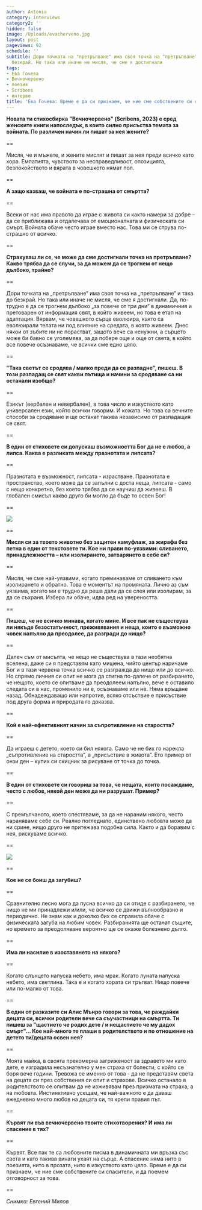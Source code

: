 ```yaml
---
author: Antonia
category: interviews
category2: ''
hidden: false
image: /Uploads/evacherveno.jpg
layout: post
pageviews: 92
schedule: ''
subtitle: Дори точката на "претръпване" има своя точка на "претръпване" и така до
  безкрай. Но така или иначе не мисля, че сме я достигнали
tags:
- Ева Гочева
- Вечночервено
- поезия
- Scribens
- интервю
title: 'Ева Гочева: Време е да си признаем, че ние сме собствените си спасители'
---
```


**Новата ти стихосбирка "Вечночервено" (Scribens, 2023) e сред женските книги напоследък, в които силно присъства темата за войната. По различен начин ли пишат за нея жените?**

\==

Мисля, че и мъжете, и жените мислят и пишат за нея преди всичко като хора. Емпатията, чувството за несправедливост, опозицията, безпокойството и вярата в човешкото нямат пол. 

\==

**А защо казваш, че войната е по-страшна от смъртта?**

\==

Всеки от нас има правото да играе с живота си както намери за добре – да се приближава и отдалечава от емоционалната и физическата си смърт. Войната обаче често играе вместо нас. Това ми се струва по-страшно от всичко. 

\==

**Страхуваш ли се, че може да сме достигнали точка на претръпване? Какво трябва да се случи, за да можем да се трогнем от нещо дълбоко, трайно?**

\==

Дори точката на „претръпване“ има своя точка на „претръпване“ и така до безкрай. Но така или иначе не мисля, че сме я достигнали. Да, по-трудно е да се трогнем дълбоко „за повече от три дни“ в динамичния и претоварен от информация свят, в който живеем, но това е етап на адаптация. Вярвам, че човешкото сърце еволюира, както са еволюирали телата ни под влияние на средата, в която живеем. Днес някои от зъбите ни не порастват, защото вече са ненужни, а сърцето може би бавно се уголемява, за да побере още и още от света, в който все повече осъзнаваме, че всички сме едно цяло.

\==

**"Така светът се сродява / малко преди да се разпадне", пишеш. В този разпадащ се свят какви пътища и начини за сродяване са ни останали изобщо?** 

\==

Езикът (вербален и невербален), в това число и изкуството като универсален език, който всички говорим. И кожата. Но това са вечните способи за сродяване и ще останат такива независимо от разпадащия се свят. 

\==

**В един от стиховете си допускаш възможността Бог да не е любов, а липса. Каква е разликата между празнотата и липсата?**

\==

Празнотата е възможност, липсата - израстване. Празнотата е пространство, което може да се запълни с доста неща, липсата - само с нещо конкретно, без което трябва да се научиш да живееш. В глобален смисъл какво друго би могло да бъде то освен Бог!

\==

![](/Uploads/1179757391444205477.jpg)

\==

**Мисля си за твоето животно без защитен камуфлаж, за жирафа без петна в един от текстовете ти. Кое ни прави по-уязвими: сливането, принадлежността – или изолирането, затварянето в себе си?**

\==

Мисля, че сме най-уязвими, когато преминаваме от сливането към изолирането и обратно. Това е моментът на промяната. Лично аз съм уязвима, когато ми е трудно да реша дали да се слея или изолирам, за да се съхраня. Избера ли обаче, идва ред на увереността. 

\==

**Пишеш, че не всичко минава, когато мине. И все пак не съществува ли някъде безостатъчност, преживявания и неща, които е възможно човек напълно да преодолее, да разгради до нищо?**

\==

Далеч съм от мисълта, че нещо не съществува в тази необятна вселена, даже си я представям като мишена, чийто център наричаме Бог и в тази червена точка всичко се разгражда до нищо или до всичко. Но спрямо личния си опит не мога да стигна по-далече от разбирането, че нещото, което се опитваме да преодолеем напълно, вече е оставило следата си в нас, променило ни е, осъзнаваме или не. Няма връщане назад. Обнадеждаващо или напротив, всяко отсъствие е присъствие под друга форма и природата го доказва.

\==

**Кой е най-ефективният начин за съпротивление на старостта?**

\==

Да играеш с детето, което си бил някога. Само че не бих го нарекла „съпротивление на старостта“, а „присъствие в живота“. Ето пример от онзи ден – купих си скицник за рисуване от точка до точка.

\==

**В един от стиховете си говориш за това, че нещата, които посаждаме, често с любов, някой ден може да ни разрушат. Пример?**

\==

С премълчаното, което спестяваме, за да не нараним някого, често нараняваме себе си. Реално погледнато, единствено любовта може да ни срине, нищо друго не притежава подобна сила. Както и да боравим с нея, рискуваме всичко.

\==

![](/Uploads/1788498093224757287.jpg)

\==

**Кое не се боиш да загубиш?** 

\==

Сравнително лесно мога да пусна всичко да си отиде с разбирането, че нищо не ми принадлежи и/или, че всичко се движи вълнообразно и периодично. Не знам как и доколко бих се справила обаче с физическата загуба на любим човек. Разбиранията ще останат същите, но времето за преодоляване вероятно ще се окаже болезнено дълго.

\==

**Има ли насилие в изоставянето на някого?**

\==

Когато слънцето напуска небето, има мрак. Когато луната напуска небето, има светлина. Така е и когато хората си тръгват. Нищо повече или по-малко от това. 

\==

**В един от разказите си Алис Мънро говори за това, че раждайки децата си, всички родители вече са съучастници на смъртта. Ти пишеш за "щастието че родих дете / и нещастието че му дадох смърт"... Кое най-много те плаши в родителството и по отношение на детето ти/децата освен нея?**

\==

Моята майка, в своята прекомерна загриженост за здравето ми като дете, е изградила несъзнателно у мен страха от болести, с който се боря вече години. Тревожа се именно от това - да не представям света на децата си през собствения си опит и страхове. Всичко останало в родителството се опитвам да не изживявам през призмата на страха, а на любовта. Инстинктивно усещам, че най-важното е да даваш ежедневно много любов на децата си, тя крепи правия път. 

\==

**Кървят ли във вечночервено твоите стихотворения? И има ли спасение в тях?**

\==

Кървят. Все пак те са любовните писма в динамичната ми връзка със света и като такива винаги ухаят на сърце. А спасение няма нито в поезията, нито в прозата, нито в изкуството като цяло. Време е да си признаем, че ние сме собствените си спасители, и да поемем отговорност за това.

\==

*Снимка: Евгений Милов*